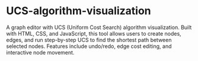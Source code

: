 # UCS-algorithm-visualization
A graph editor with UCS (Uniform Cost Search) algorithm visualization. Built with HTML, CSS, and JavaScript, this tool allows users to create nodes, edges, and run step-by-step UCS to find the shortest path between selected nodes. Features include undo/redo, edge cost editing, and interactive node movement.
